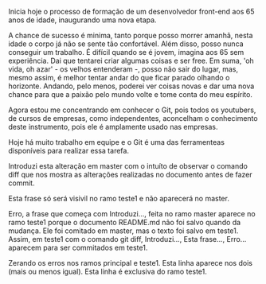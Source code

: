 <DEV65> Inicia hoje o processo de formação de um desenvolvedor front-end aos 65 anos de idade, inaugurando uma nova etapa.

A chance de sucesso é minima, tanto porque posso morrer amanhã, nesta idade o corpo já não se sente tão confortável. Além disso, posso nunca conseguir um trabalho. É difícil quando se é jovem, imagina aos 65 sem experiência. Dai que tentarei criar algumas coisas e ser free. Em suma, 'oh vida, oh azar' - os velhos entenderam -, posso não sair do lugar, mas, mesmo assim, é melhor tentar andar do que ficar parado olhando o horizonte. Andando, pelo menos, poderei ver coisas novas e dar uma nova chance para que a paixão pelo mundo volte e tome conta do meu espírito.

Agora estou me concentrando em conhecer o Git, pois todos os youtubers, de cursos de empresas, como independentes, aconcelham o conhecimento deste instrumento, pois ele é amplamente usado nas empresas.

Hoje há muito trabalho em equipe e o Git é uma das ferramenteas disponíveis para realizar essa tarefa.

Introduzi esta alteração em master com o intuíto de observar o comando diff que nos mostra as alterações realizadas no documento antes de fazer commit.

Esta frase só será visivil no ramo teste1 e não aparecerá no master.

Erro, a frase que começa com Introduzi..., feita no ramo master aparece no ramo teste1 porque o documento README.md não foi salvo quando da mudança. Ele foi comitado em master, mas o texto foi salvo em teste1. Assim, em teste1
com o comando git diff, Introduzi..., Esta frase..., Erro... aparecem para ser commitados em teste1.

Zerando os erros nos ramos principal e teste1. Esta linha aparece nos dois (mais ou menos igual).
Esta linha é exclusiva do ramo teste1.
